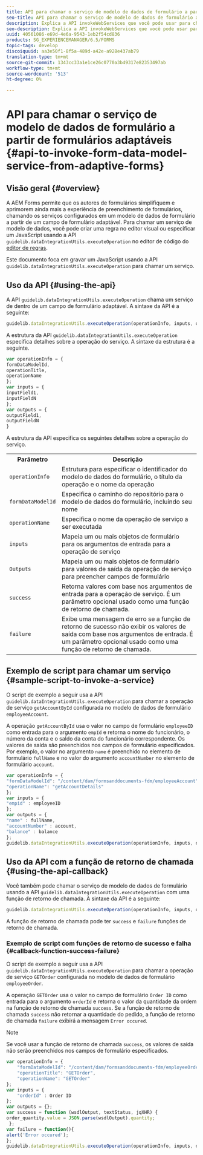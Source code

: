 ```yaml
---
title: API para chamar o serviço de modelo de dados de formulário a partir de formulários adaptáveis
seo-title: API para chamar o serviço de modelo de dados de formulário a partir de formulários adaptáveis
description: Explica a API invokeWebServices que você pode usar para chamar serviços da Web escritos em WSDL de dentro de um campo de formulário adaptável.
seo-description: Explica a API invokeWebServices que você pode usar para chamar serviços da Web escritos em WSDL de dentro de um campo de formulário adaptável.
uuid: 40561086-e69d-4e6a-9543-1eb2f54cd836
products: SG_EXPERIENCEMANAGER/6.5/FORMS
topic-tags: develop
discoiquuid: aa3e50f1-8f5a-489d-a42e-a928e437ab79
translation-type: tm+mt
source-git-commit: 1343cc33a1e1ce26c0770a3b49317e82353497ab
workflow-type: tm+mt
source-wordcount: '513'
ht-degree: 0%

---
```



# API para chamar o serviço de modelo de dados de formulário a partir de formulários adaptáveis {#api-to-invoke-form-data-model-service-from-adaptive-forms}

## Visão geral {#overview}

A AEM Forms permite que os autores de formulários simplifiquem e aprimorem ainda mais a experiência de preenchimento de formulários, chamando os serviços configurados em um modelo de dados de formulário a partir de um campo de formulário adaptável. Para chamar um serviço de modelo de dados, você pode criar uma regra no editor visual ou especificar um JavaScript usando a API `guidelib.dataIntegrationUtils.executeOperation` no editor de código do [editor de regras](/help/forms/using/rule-editor.md).

Este documento foca em gravar um JavaScript usando a API `guidelib.dataIntegrationUtils.executeOperation` para chamar um serviço.

## Uso da API {#using-the-api}

A API `guidelib.dataIntegrationUtils.executeOperation` chama um serviço de dentro de um campo de formulário adaptável. A sintaxe da API é a seguinte:

```javascript
guidelib.dataIntegrationUtils.executeOperation(operationInfo, inputs, outputs)
```

A estrutura da API `guidelib.dataIntegrationUtils.executeOperation` especifica detalhes sobre a operação do serviço. A sintaxe da estrutura é a seguinte.

```javascript
var operationInfo = {
formDataModelId,
operationTitle,
operationName
};
var inputs = {
inputField1,
inputFieldN
};
var outputs = {
outputField1,
outputFieldN
}
```

A estrutura da API especifica os seguintes detalhes sobre a operação do serviço.

<table>
 <tbody>
  <tr>
   <th>Parâmetro</th>
   <th>Descrição</th>
  </tr>
  <tr>
   <td><code>operationInfo</code></td>
   <td>Estrutura para especificar o identificador do modelo de dados do formulário, o título da operação e o nome da operação</td>
  </tr>
  <tr>
   <td><code>formDataModelId</code></td>
   <td>Especifica o caminho do repositório para o modelo de dados do formulário, incluindo seu nome</td>
  </tr>
  <tr>
   <td><code>operationName</code></td>
   <td>Especifica o nome da operação de serviço a ser executada</td>
  </tr>
  <tr>
   <td><code>inputs</code></td>
   <td>Mapeia um ou mais objetos de formulário para os argumentos de entrada para a operação de serviço</td>
  </tr>
  <tr>
   <td><code>Outputs</code></td>
   <td>Mapeia um ou mais objetos de formulário para valores de saída da operação de serviço para preencher campos de formulário<br /> </td>
  </tr>
  <tr>
   <td><code>success</code></td>
   <td>Retorna valores com base nos argumentos de entrada para a operação de serviço. É um parâmetro opcional usado como uma função de retorno de chamada.<br /> </td>
  </tr>
  <tr>
   <td><code>failure</code></td>
   <td>Exibe uma mensagem de erro se a função de retorno de sucesso não exibir os valores de saída com base nos argumentos de entrada. É um parâmetro opcional usado como uma função de retorno de chamada.<br /> </td>
  </tr>
 </tbody>
</table>

## Exemplo de script para chamar um serviço {#sample-script-to-invoke-a-service}

O script de exemplo a seguir usa a API `guidelib.dataIntegrationUtils.executeOperation` para chamar a operação de serviço `getAccountById` configurada no modelo de dados de formulário `employeeAccount`.

A operação `getAccountById` usa o valor no campo de formulário `employeeID` como entrada para o argumento `empId` e retorna o nome do funcionário, o número da conta e o saldo da conta do funcionário correspondente. Os valores de saída são preenchidos nos campos de formulário especificados. Por exemplo, o valor no argumento `name` é preenchido no elemento de formulário `fullName` e no valor do argumento `accountNumber` no elemento de formulário `account`.

```javascript
var operationInfo = {
"formDataModelId": "/content/dam/formsanddocuments-fdm/employeeAccount",
"operationName": "getAccountDetails"
};
var inputs = {
"empid" : employeeID
};
var outputs = {
"name" : fullName,
"accountNumber" : account,
"balance" : balance
};
guidelib.dataIntegrationUtils.executeOperation(operationInfo, inputs, outputs);
```

## Uso da API com a função de retorno de chamada {#using-the-api-callback}

Você também pode chamar o serviço de modelo de dados de formulário usando a API `guidelib.dataIntegrationUtils.executeOperation` com uma função de retorno de chamada. A sintaxe da API é a seguinte:

```javascript
guidelib.dataIntegrationUtils.executeOperation(operationInfo, inputs, outputs, callbackFunction)
```

A função de retorno de chamada pode ter `success` e `failure` funções de retorno de chamada.

### Exemplo de script com funções de retorno de sucesso e falha {#callback-function-success-failure}

O script de exemplo a seguir usa a API `guidelib.dataIntegrationUtils.executeOperation` para chamar a operação de serviço `GETOrder` configurada no modelo de dados de formulário `employeeOrder`.

A operação `GETOrder` usa o valor no campo de formulário `Order ID` como entrada para o argumento `orderId` e retorna o valor da quantidade da ordem na função de retorno de chamada `success`.  Se a função de retorno de chamada `success` não retornar a quantidade do pedido, a função de retorno de chamada `failure` exibirá a mensagem `Error occured`.

>[!NOTE]
>
> Se você usar a função de retorno de chamada `success`, os valores de saída não serão preenchidos nos campos de formulário especificados.

```javascript
var operationInfo = {
    "formDataModelId": "/content/dam/formsanddocuments-fdm/employeeOrder",
    "operationTitle": "GETOrder",
    "operationName": "GETOrder"
};
var inputs = {
    "orderId" : Order ID
};
var outputs = {};
var success = function (wsdlOutput, textStatus, jqXHR) {
order_quantity.value = JSON.parse(wsdlOutput).quantity;
 };
var failure = function(){
alert('Error occured');
};
guidelib.dataIntegrationUtils.executeOperation(operationInfo, inputs, outputs, success, failure);
```
